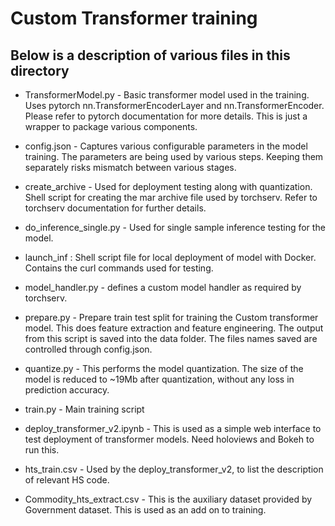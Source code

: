# Custom Transformer training

## Below is a description of various files in this directory 

- TransformerModel.py - Basic transformer model used in the training. Uses pytorch nn.TransformerEncoderLayer and nn.TransformerEncoder. Please refer to pytorch documentation for more details. This is just a wrapper to package various components.

- config.json  - Captures various configurable parameters in the model training. The parameters are being used by various steps. Keeping them separately risks mismatch between various stages. 

- create_archive - Used for deployment testing along with quantization. Shell script for creating the mar archive file used by torchserv. Refer to torchserv documentation for further details.

- do_inference_single.py - Used for single sample inference testing for the model.

- launch_inf : Shell script file for local deployment of model with Docker. Contains the curl commands used for testing.

- model_handler.py - defines a custom model handler as required by torchserv.

- prepare.py -  Prepare train test split for training the Custom transformer model. This does feature extraction and feature engineering.  The output from this script is saved into the data folder. The files names saved are controlled through config.json. 
 
- quantize.py - This performs the model quantization.  The size of the model is reduced to ~19Mb after quantization, without any loss in prediction accuracy.

- train.py - Main training script

- deploy_transformer_v2.ipynb - This is used as a simple web interface to test deployment of  transformer models. Need holoviews and Bokeh to run this. 

- hts_train.csv - Used by the deploy_transformer_v2, to list the description of relevant HS code.

- Commodity_hts_extract.csv - This is the auxiliary dataset provided by Government dataset. This is used as an add on to training.




